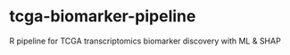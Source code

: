 # tcga-biomarker-pipeline
R pipeline for TCGA transcriptomics biomarker discovery with ML &amp; SHAP
